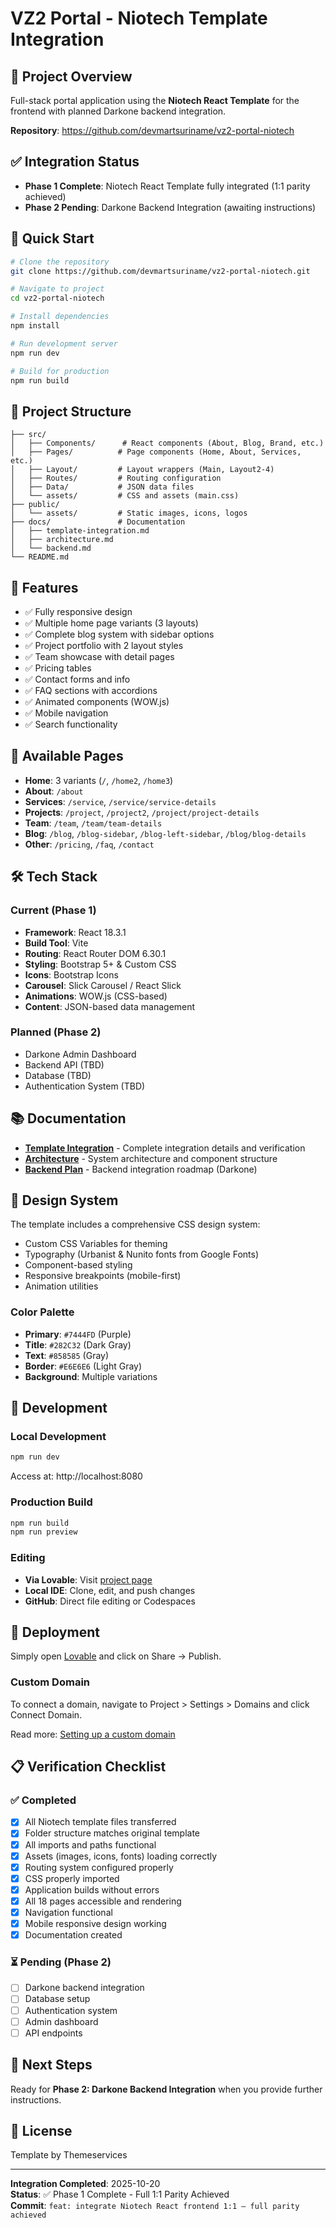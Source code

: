 # VZ2 Portal - Niotech Template Integration

## 🎯 Project Overview
Full-stack portal application using the **Niotech React Template** for the frontend with planned Darkone backend integration.

**Repository**: https://github.com/devmartsuriname/vz2-portal-niotech

## ✅ Integration Status
- **Phase 1 Complete**: Niotech React Template fully integrated (1:1 parity achieved)
- **Phase 2 Pending**: Darkone Backend Integration (awaiting instructions)

## 🚀 Quick Start

```sh
# Clone the repository
git clone https://github.com/devmartsuriname/vz2-portal-niotech.git

# Navigate to project
cd vz2-portal-niotech

# Install dependencies
npm install

# Run development server
npm run dev

# Build for production
npm run build
```

## 📁 Project Structure

```
├── src/
│   ├── Components/      # React components (About, Blog, Brand, etc.)
│   ├── Pages/          # Page components (Home, About, Services, etc.)
│   ├── Layout/         # Layout wrappers (Main, Layout2-4)
│   ├── Routes/         # Routing configuration
│   ├── Data/           # JSON data files
│   └── assets/         # CSS and assets (main.css)
├── public/
│   └── assets/         # Static images, icons, logos
├── docs/               # Documentation
│   ├── template-integration.md
│   ├── architecture.md
│   └── backend.md
└── README.md
```

## 🎨 Features
- ✅ Fully responsive design
- ✅ Multiple home page variants (3 layouts)
- ✅ Complete blog system with sidebar options
- ✅ Project portfolio with 2 layout styles
- ✅ Team showcase with detail pages
- ✅ Pricing tables
- ✅ Contact forms and info
- ✅ FAQ sections with accordions
- ✅ Animated components (WOW.js)
- ✅ Mobile navigation
- ✅ Search functionality

## 📄 Available Pages
- **Home**: 3 variants (`/`, `/home2`, `/home3`)
- **About**: `/about`
- **Services**: `/service`, `/service/service-details`
- **Projects**: `/project`, `/project2`, `/project/project-details`
- **Team**: `/team`, `/team/team-details`
- **Blog**: `/blog`, `/blog-sidebar`, `/blog-left-sidebar`, `/blog/blog-details`
- **Other**: `/pricing`, `/faq`, `/contact`

## 🛠️ Tech Stack

### Current (Phase 1)
- **Framework**: React 18.3.1
- **Build Tool**: Vite
- **Routing**: React Router DOM 6.30.1
- **Styling**: Bootstrap 5+ & Custom CSS
- **Icons**: Bootstrap Icons
- **Carousel**: Slick Carousel / React Slick
- **Animations**: WOW.js (CSS-based)
- **Content**: JSON-based data management

### Planned (Phase 2)
- Darkone Admin Dashboard
- Backend API (TBD)
- Database (TBD)
- Authentication System (TBD)

## 📚 Documentation
- **[Template Integration](docs/template-integration.md)** - Complete integration details and verification
- **[Architecture](docs/architecture.md)** - System architecture and component structure
- **[Backend Plan](docs/backend.md)** - Backend integration roadmap (Darkone)

## 🎨 Design System
The template includes a comprehensive CSS design system:
- Custom CSS Variables for theming
- Typography (Urbanist & Nunito fonts from Google Fonts)
- Component-based styling
- Responsive breakpoints (mobile-first)
- Animation utilities

### Color Palette
- **Primary**: `#7444FD` (Purple)
- **Title**: `#282C32` (Dark Gray)
- **Text**: `#858585` (Gray)
- **Border**: `#E6E6E6` (Light Gray)
- **Background**: Multiple variations

## 🔧 Development

### Local Development
```bash
npm run dev
```
Access at: http://localhost:8080

### Production Build
```bash
npm run build
npm run preview
```

### Editing
- **Via Lovable**: Visit [project page](https://lovable.dev/projects/438764f3-e6e9-4438-9264-d73d4963c64c)
- **Local IDE**: Clone, edit, and push changes
- **GitHub**: Direct file editing or Codespaces

## 🚀 Deployment

Simply open [Lovable](https://lovable.dev/projects/438764f3-e6e9-4438-9264-d73d4963c64c) and click on Share -> Publish.

### Custom Domain

To connect a domain, navigate to Project > Settings > Domains and click Connect Domain.

Read more: [Setting up a custom domain](https://docs.lovable.dev/features/custom-domain#custom-domain)

## 📋 Verification Checklist

### ✅ Completed
- [x] All Niotech template files transferred
- [x] Folder structure matches original template  
- [x] All imports and paths functional
- [x] Assets (images, icons, fonts) loading correctly
- [x] Routing system configured properly
- [x] CSS properly imported
- [x] Application builds without errors
- [x] All 18 pages accessible and rendering
- [x] Navigation functional
- [x] Mobile responsive design working
- [x] Documentation created

### ⏳ Pending (Phase 2)
- [ ] Darkone backend integration
- [ ] Database setup
- [ ] Authentication system
- [ ] Admin dashboard
- [ ] API endpoints

## 📝 Next Steps
Ready for **Phase 2: Darkone Backend Integration** when you provide further instructions.

## 📄 License
Template by Themeservices

---

**Integration Completed**: 2025-10-20  
**Status**: ✅ Phase 1 Complete - Full 1:1 Parity Achieved  
**Commit**: `feat: integrate Niotech React frontend 1:1 — full parity achieved`
